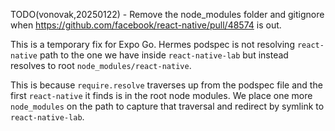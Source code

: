 TODO(vonovak,20250122) - Remove the node_modules folder and gitignore when https://github.com/facebook/react-native/pull/48574 is out.

This is a temporary fix for Expo Go. Hermes podspec is not resolving `react-native` path to the one we have inside `react-native-lab` but instead resolves to root `node_modules/react-native`.

This is because `require.resolve` traverses up from the podspec file and the first `react-native` it finds is in the root node modules. We place one more `node_modules` on the path to capture that traversal and redirect by symlink to `react-native-lab`. 
